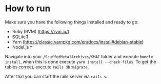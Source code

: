 # How to run

Make sure you have the following things installed and ready to go:

- Ruby (RVM) (https://rvm.io/)
- SQLite3 
- Yarn (https://classic.yarnpkg.com/en/docs/install#debian-stable)
- Nodel.js ^

Navigate into your `/ScuffedMetalArchives/SMAC` folder and execute `bundle install`, when this is done execute `yarn install --check-files`. To get the tables correct, execute `rails db:migrate`.

After that you can start the rails server via `rails s`.